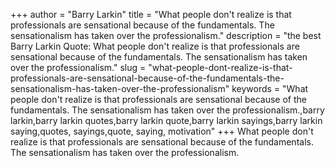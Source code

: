+++
author = "Barry Larkin"
title = "What people don't realize is that professionals are sensational because of the fundamentals. The sensationalism has taken over the professionalism."
description = "the best Barry Larkin Quote: What people don't realize is that professionals are sensational because of the fundamentals. The sensationalism has taken over the professionalism."
slug = "what-people-dont-realize-is-that-professionals-are-sensational-because-of-the-fundamentals-the-sensationalism-has-taken-over-the-professionalism"
keywords = "What people don't realize is that professionals are sensational because of the fundamentals. The sensationalism has taken over the professionalism.,barry larkin,barry larkin quotes,barry larkin quote,barry larkin sayings,barry larkin saying,quotes, sayings,quote, saying, motivation"
+++
What people don't realize is that professionals are sensational because of the fundamentals. The sensationalism has taken over the professionalism.
